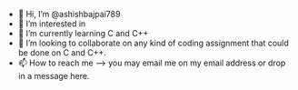 - 👋 Hi, I’m @ashishbajpai789
- 👀 I’m interested in 
- 🌱 I’m currently learning C and C++
- 💞️ I’m looking to collaborate on any kind of coding assignment that could be done on C and C++.
- 📫 How to reach me --> you may email me on my email address or drop in a message here.

<!---
ashishbajpai789/ashishbajpai789 is a ✨ special ✨ repository because its `README.md` (this file) appears on your GitHub profile.
You can click the Preview link to take a look at your changes.
--->
